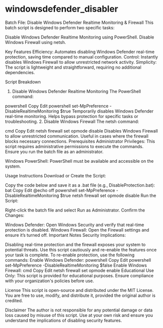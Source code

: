 # windowsdefender_disabler

Batch File: Disable Windows Defender Realtime Monitoring & Firewall
This batch script is designed to perform two specific tasks:

Disable Windows Defender Realtime Monitoring using PowerShell.
Disable Windows Firewall using netsh.


Key Features
Efficiency: Automates disabling Windows Defender real-time protection, saving time compared to manual configuration.
Control: Instantly disables Windows Firewall to allow unrestricted network activity.
Simplicity: The script is lightweight and straightforward, requiring no additional dependencies.


Script Breakdown
1. Disable Windows Defender Realtime Monitoring
The PowerShell command:

powershell
Copy
Edit
powershell set-MpPreference -DisableRealtimeMonitoring $true
Temporarily disables Windows Defender real-time monitoring.
Helps bypass protection for specific tasks or troubleshooting.
2. Disable Windows Firewall
The netsh command:

cmd
Copy
Edit
netsh firewall set opmode disable
Disables Windows Firewall to allow unrestricted communication.
Useful in cases where the firewall blocks necessary connections.
Prerequisites
Administrator Privileges:
This script requires administrative permissions to execute the commands. Ensure you run the batch file as an administrator.

Windows PowerShell:
PowerShell must be available and accessible on the system.

Usage Instructions
Download or Create the Script:

Copy the code below and save it as a .bat file (e.g., DisableProtection.bat):
bat
Copy
Edit
@echo off
powershell set-MpPreference -DisableRealtimeMonitoring $true
netsh firewall set opmode disable
Run the Script:

Right-click the batch file and select Run as Administrator.
Confirm the Changes:

Windows Defender: Open Windows Security and verify that real-time protection is disabled.
Windows Firewall: Open the Firewall settings and ensure it’s turned off.
Important Notes
Security Implications:

Disabling real-time protection and the firewall exposes your system to potential threats. Use this script cautiously and re-enable the features once your task is complete.
To re-enable protection, use the following commands:
Enable Windows Defender:
powershell
Copy
Edit
powershell set-MpPreference -DisableRealtimeMonitoring $false
Enable Windows Firewall:
cmd
Copy
Edit
netsh firewall set opmode enable
Educational Use Only:
This script is provided for educational purposes. Ensure compliance with your organization's policies before use.

License
This script is open-source and distributed under the MIT License. You are free to use, modify, and distribute it, provided the original author is credited.

Disclaimer
The author is not responsible for any potential damage or data loss caused by misuse of this script. Use at your own risk and ensure you understand the implications of disabling security features.

